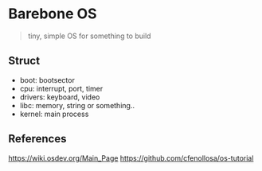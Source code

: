 # Barebone OS
> tiny, simple OS for something to build

## Struct
- boot: bootsector
- cpu: interrupt, port, timer
- drivers: keyboard, video
- libc: memory, string or something..
- kernel: main process

## References
https://wiki.osdev.org/Main_Page
https://github.com/cfenollosa/os-tutorial
